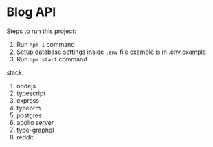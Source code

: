 # Blog API

Steps to run this project:

1. Run `npm i` command
2. Setup database settings inside `.env` file example is in .env.example
3. Run `npm start` command

stack:

1. nodejs
2. typescript
3. express
4. typeorm
5. postgres
6. apollo server
7. type-graphql
8. reddit
